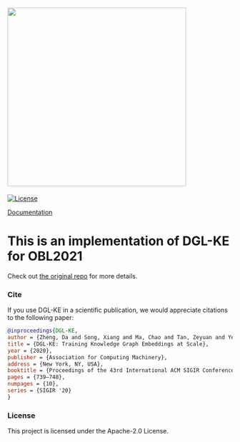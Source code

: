 # <img src="https://github.com/awslabs/dgl-ke/blob/master/img/logo.png" width = "400"/>

[![License](https://img.shields.io/badge/License-Apache%202.0-blue.svg)](./LICENSE)

[Documentation](https://dglke.dgl.ai/doc/)

# This is an implementation of DGL-KE for OBL2021

Check out [the original repo](https://github.com/awslabs/dgl-ke) for more details.

### Cite

If you use DGL-KE in a scientific publication, we would appreciate citations to the following paper:

```bibtex
@inproceedings{DGL-KE,
author = {Zheng, Da and Song, Xiang and Ma, Chao and Tan, Zeyuan and Ye, Zihao and Dong, Jin and Xiong, Hao and Zhang, Zheng and Karypis, George},
title = {DGL-KE: Training Knowledge Graph Embeddings at Scale},
year = {2020},
publisher = {Association for Computing Machinery},
address = {New York, NY, USA},
booktitle = {Proceedings of the 43rd International ACM SIGIR Conference on Research and Development in Information Retrieval},
pages = {739–748},
numpages = {10},
series = {SIGIR '20}
}
```

### License

This project is licensed under the Apache-2.0 License.
